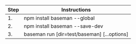| Step | Instructions |
| ---- | ------------ |
| 1.   | npm install baseman --global |
| 2.   | npm install baseman --save-dev |
| 3.   | baseman run [dir=test/baseman] [...options] |